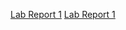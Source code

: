 [Lab Report 1](Capture.PNG)
[Lab Report 1](https://b1mendez.github.io/cse15l-lab-report/lab-report-1-week-2.html)

